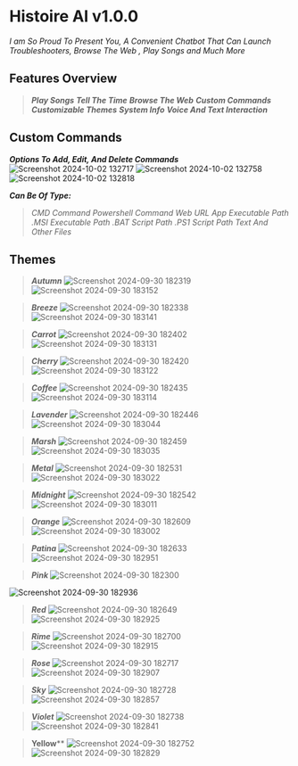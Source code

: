 # Histoire AI v1.0.0

_I am So Proud To Present You, A Convenient Chatbot That Can Launch Troubleshooters, Browse The Web , Play Songs and Much More_

## Features Overview
> ***Play Songs***
> ***Tell The Time***
> ***Browse The Web***
> ***Custom Commands***
> ***Customizable Themes***
> ***System Info***
> ***Voice And Text Interaction***
 
## Custom Commands
***Options To Add, Edit, And Delete Commands***
![Screenshot 2024-10-02 132717](https://github.com/user-attachments/assets/bf8e408f-e2c1-4533-ae56-8eacfeb7c945)
![Screenshot 2024-10-02 132758](https://github.com/user-attachments/assets/c19e42d1-ed60-4fe1-9502-60d439896d2c)
![Screenshot 2024-10-02 132818](https://github.com/user-attachments/assets/20b2b49b-9c1b-41fc-b84c-a013065edf60)

***Can Be Of Type:***
>_CMD Command_
>_Powershell Command_
>_Web URL_
>_App Executable Path_
>_.MSI Executable Path_
>_.BAT Script Path_
>_.PS1 Script Path_
>_Text And Other Files_
 
## Themes
>***Autumn***
![Screenshot 2024-09-30 182319](https://github.com/user-attachments/assets/540df9f3-c576-4f7e-95ae-09c8822bbf79)
![Screenshot 2024-09-30 183152](https://github.com/user-attachments/assets/708049a1-ce5a-4344-9282-48ce6b0f71ff)

>***Breeze***
![Screenshot 2024-09-30 182338](https://github.com/user-attachments/assets/55add7f7-c06b-4826-a3ba-6d6ae4d05842)
![Screenshot 2024-09-30 183141](https://github.com/user-attachments/assets/6bdca8ec-c470-454c-9f0f-546532439a3b)

>***Carrot***
![Screenshot 2024-09-30 182402](https://github.com/user-attachments/assets/9701d9a2-8976-437c-8046-6d15cd2aff0f)
![Screenshot 2024-09-30 183131](https://github.com/user-attachments/assets/d36e8c1a-fabc-45ef-8763-38a4d8028595)

>***Cherry***
![Screenshot 2024-09-30 182420](https://github.com/user-attachments/assets/87b2ccbc-5578-437a-b824-c21993d0fdbb)
![Screenshot 2024-09-30 183122](https://github.com/user-attachments/assets/2793a1d9-bb3e-44d1-ae23-6f4f4e89b5e8)

>***Coffee***
![Screenshot 2024-09-30 182435](https://github.com/user-attachments/assets/262c817e-8e89-4274-abd7-4c3669015f24)
![Screenshot 2024-09-30 183114](https://github.com/user-attachments/assets/a3da96f9-28a3-466f-b5de-25d83d46e85c)

>***Lavender***
![Screenshot 2024-09-30 182446](https://github.com/user-attachments/assets/9c201937-b9a0-43a2-a81f-67220a73d86a)
![Screenshot 2024-09-30 183044](https://github.com/user-attachments/assets/cecdce2a-cdd8-45a9-b804-70db1b2501fe)

>***Marsh***
![Screenshot 2024-09-30 182459](https://github.com/user-attachments/assets/231c613d-d3be-4639-94f7-d8084d273be6)
![Screenshot 2024-09-30 183035](https://github.com/user-attachments/assets/d33594af-459a-43dc-9b09-00d11f1ae55a)

>***Metal***
![Screenshot 2024-09-30 182531](https://github.com/user-attachments/assets/73c9ae53-e314-45ba-acb7-555424f6690d)
![Screenshot 2024-09-30 183022](https://github.com/user-attachments/assets/69a1019d-c105-4985-b6e4-b2f628b4e21c)

>***Midnight***
![Screenshot 2024-09-30 182542](https://github.com/user-attachments/assets/3721c616-44bf-4cc0-b153-7898793fced2)
![Screenshot 2024-09-30 183011](https://github.com/user-attachments/assets/00c74afd-2c84-4d10-afe1-cfe89e206e57)

>***Orange***
![Screenshot 2024-09-30 182609](https://github.com/user-attachments/assets/4b4cd657-3855-430d-85e8-9585a7c09440)
![Screenshot 2024-09-30 183002](https://github.com/user-attachments/assets/013233dd-904a-4f7b-8dbc-e7dd07ef1aa4)

>***Patina***
![Screenshot 2024-09-30 182633](https://github.com/user-attachments/assets/6c32b49e-e3d1-4d33-a421-75be69ca4fef)
![Screenshot 2024-09-30 182951](https://github.com/user-attachments/assets/0b4d9d6c-c8ff-4c4f-b799-68ab9b525d35)

>***Pink***
![Screenshot 2024-09-30 182300](https://github.com/user-attachments/assets/27c85904-fb6b-497e-bffe-6e46efd6964b)

![Screenshot 2024-09-30 182936](https://github.com/user-attachments/assets/f969064c-2ae9-479e-a9e5-3c7e6e016de8)

>***Red***
![Screenshot 2024-09-30 182649](https://github.com/user-attachments/assets/3e4d5dcc-66d9-45cb-8b1b-18dc727c2e33)
![Screenshot 2024-09-30 182925](https://github.com/user-attachments/assets/b5fc3b67-96e9-4ecc-b99b-cee75872ec27)

>***Rime***
![Screenshot 2024-09-30 182700](https://github.com/user-attachments/assets/4b94c867-aaea-4f2d-8f64-ca04cec9e92a)
![Screenshot 2024-09-30 182915](https://github.com/user-attachments/assets/04d860de-7dba-43c0-9673-5484c4a68647)

>***Rose***
![Screenshot 2024-09-30 182717](https://github.com/user-attachments/assets/45861cd0-63e5-4e5f-b7ba-c0f34f4d2dae)
![Screenshot 2024-09-30 182907](https://github.com/user-attachments/assets/6a633ba9-10b8-4cbf-8acc-9296fda6fd25)

>***Sky***
![Screenshot 2024-09-30 182728](https://github.com/user-attachments/assets/96d83995-5de7-4736-9736-2de5bdc066cd)
![Screenshot 2024-09-30 182857](https://github.com/user-attachments/assets/4c0c9c27-9590-4e19-a5ef-8faa6e00a104)

>***Violet***
![Screenshot 2024-09-30 182738](https://github.com/user-attachments/assets/d7771e64-872b-4b74-9545-50fce4951aa2)
![Screenshot 2024-09-30 182841](https://github.com/user-attachments/assets/fa71c19c-b9fa-4178-9ba1-c6e07cfa36e9)

>**Yellow****
![Screenshot 2024-09-30 182752](https://github.com/user-attachments/assets/3a3f43f4-2794-4e7a-bd8a-bf169ae1da0f)
![Screenshot 2024-09-30 182829](https://github.com/user-attachments/assets/abc72a3f-61b9-4b81-bde4-98f106f777f6)


